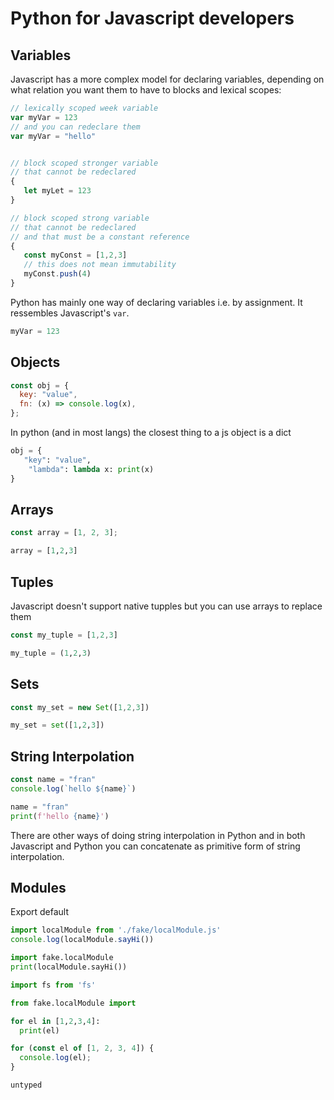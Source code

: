# Python for Javascript developers

## Variables

Javascript has a more complex model for declaring
variables, depending on what relation you want them
to have to blocks and lexical scopes:

```javascript
// lexically scoped week variable
var myVar = 123
// and you can redeclare them
var myVar = "hello"


// block scoped stronger variable
// that cannot be redeclared
{
   let myLet = 123
}

// block scoped strong variable
// that cannot be redeclared
// and that must be a constant reference
{
   const myConst = [1,2,3]
   // this does not mean immutability
   myConst.push(4)
}
```

Python has mainly one way of declaring variables i.e. by assignment.
It ressembles Javascript's `var`.

```python
myVar = 123
```

## Objects

```javascript
const obj = {
  key: "value",
  fn: (x) => console.log(x),
};
```

In python (and in most langs) the closest thing to a js object is a dict

```python
obj = {
   "key": "value",
    "lambda": lambda x: print(x)
}
```

## Arrays

```javascript
const array = [1, 2, 3];
```

```python
array = [1,2,3]
```

## Tuples

Javascript doesn't support native tupples 
but you can use arrays to replace them

```javascript
const my_tuple = [1,2,3]
```

```python
my_tuple = (1,2,3)
```

## Sets

```javascript
const my_set = new Set([1,2,3])
```

```python
my_set = set([1,2,3])
```

## String Interpolation

```javascript
const name = "fran"
console.log(`hello ${name}`)
```

```python
name = "fran"
print(f'hello {name}')
```

There are other ways of doing string interpolation in Python
and in both Javascript and Python you can concatenate as primitive
form of string interpolation.

## Modules

Export default

```javascript
import localModule from './fake/localModule.js'
console.log(localModule.sayHi())

```

```python
import fake.localModule
print(localModule.sayHi())
```

```javascript
import fs from 'fs'
```

```python
from fake.localModule import 
```

```python
for el in [1,2,3,4]:
  print(el)

```

```javascript
for (const el of [1, 2, 3, 4]) {
  console.log(el);
}
```

```
untyped

```
